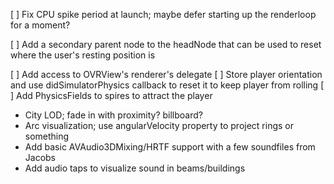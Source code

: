 [ ] Fix CPU spike period at launch; maybe defer starting up the renderloop for a moment?

[ ] Add a secondary parent node to the headNode that can be used to reset where the user's resting position is

[ ] Add access to OVRView's renderer's delegate
[ ] Store player orientation and use didSimulatorPhysics callback to reset it to keep player from rolling
[ ] Add PhysicsFields to spires to attract the player
    

 * City LOD; fade in with proximity? billboard?
 * Arc visualization; use angularVelocity property to project rings or something
 * Add basic AVAudio3DMixing/HRTF support with a few soundfiles from Jacobs
 * Add audio taps to visualize sound in beams/buildings